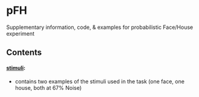 # pFH
Supplementary information, code, &amp; examples for probabilistic Face/House experiment

## Contents
#### [stimuli](stimuli/):
* contains two examples of the stimuli used in the task (one face, one house, both at 67% Noise)
